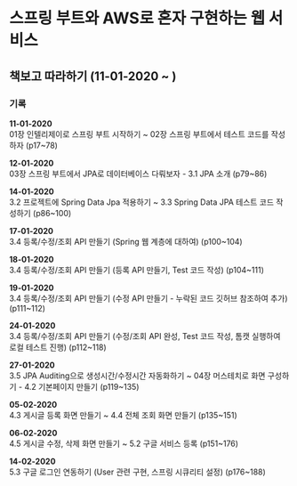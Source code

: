 스프링 부트와 AWS로 혼자 구현하는 웹 서비스
======

책보고 따라하기 (11-01-2020 ~ )
----------


### 기록
__11-01-2020__<br>
01장 인텔리제이로 스프링 부트 시작하기 ~ 02장 스프링 부트에서 테스트 코드를 작성하자 (p17~78)

__12-01-2020__<br>
03장 스프링 부트에서 JPA로 데이터베이스 다뤄보자 - 3.1 JPA 소개 (p79~86)

__14-01-2020__<br>
3.2 프로젝트에 Spring Data Jpa 적용하기 ~ 3.3 Spring Data JPA 테스트 코드 작성하기 (p86~100)

__17-01-2020__<br>
3.4 등록/수정/조회 API 만들기 (Spring 웹 계층에 대하여) (p100~104)

__18-01-2020__<br>
3.4 등록/수정/조회 API 만들기 (등록 API 만들기, Test 코드 작성) (p104~111)

__19-01-2020__<br>
3.4 등록/수정/조회 API 만들기 (수정 API 만들기 - 누락된 코드 깃허브 참조하여 추가) (p111~112)

__24-01-2020__<br>
3.4 등록/수정/조회 API 만들기 (수정/조회 API 완성, Test 코드 작성, 톰캣 실행하여 로컬 테스트 진행) (p112~118)

__27-01-2020__<br>
3.5 JPA Auditing으로 생성시간/수정시간 자동화하기 ~ 04장 머스테치로 화면 구성하기 - 4.2 기본페이지 만들기 (p119~135)

__05-02-2020__<br>
4.3 게시글 등록 화면 만들기 ~ 4.4 전체 조회 화면 만들기 (p135~151)

__06-02-2020__<br>
4.5 게시글 수정, 삭제 화면 만들기 ~ 5.2 구글 서비스 등록 (p151~176)

__14-02-2020__<br>
5.3 구글 로그인 연동하기 (User 관련 구현, 스프링 시큐리티 설정) (p176~188)

